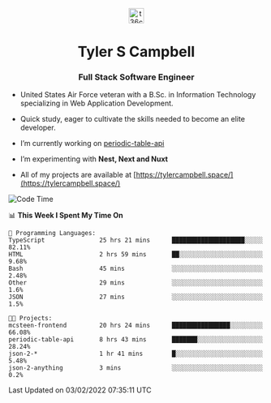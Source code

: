 <p align="center">
<a href="https://www.linkedin.com/in/t36campbell" target="blank"><img align="center" src="https://ik.imagekit.io/t36campbell/Portfolio/linkedin.png.original_m8bbGgPh6.png" alt="t36campbell" height="30" width="30" /></a>
</p>
<h1 align="center">Tyler S Campbell</h1>
<h3 align="center">Full Stack Software Engineer</h3>

* United States Air Force veteran with a B.Sc. in Information Technology specializing in Web Application Development. 

* Quick study, eager to cultivate the skills needed to become an elite developer.

* I’m currently working on [periodic-table-api](https://github.com/t36campbell/periodic-table-api)

* I’m experimenting with **Nest, Next and Nuxt**

* All of my projects are available at [https://tylercampbell.space/](https://tylercampbell.space/)

<!--START_SECTION:waka-->
![Code Time](http://img.shields.io/badge/Code%20Time-1%2C397%20hrs%2050%20mins-blue)

📊 **This Week I Spent My Time On** 

```text
💬 Programming Languages: 
TypeScript               25 hrs 21 mins      ████████████████████░░░░░   82.11% 
HTML                     2 hrs 59 mins       ██░░░░░░░░░░░░░░░░░░░░░░░   9.68% 
Bash                     45 mins             ░░░░░░░░░░░░░░░░░░░░░░░░░   2.48% 
Other                    29 mins             ░░░░░░░░░░░░░░░░░░░░░░░░░   1.6% 
JSON                     27 mins             ░░░░░░░░░░░░░░░░░░░░░░░░░   1.5%

🐱‍💻 Projects: 
mcsteen-frontend         20 hrs 24 mins      ████████████████░░░░░░░░░   66.08% 
periodic-table-api       8 hrs 43 mins       ███████░░░░░░░░░░░░░░░░░░   28.24% 
json-2-*                 1 hr 41 mins        █░░░░░░░░░░░░░░░░░░░░░░░░   5.48% 
json-2-anything          3 mins              ░░░░░░░░░░░░░░░░░░░░░░░░░   0.2%

```


 Last Updated on 03/02/2022 07:35:11 UTC
<!--END_SECTION:waka-->
